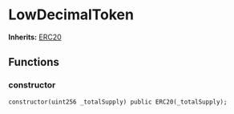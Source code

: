 # LowDecimalToken
**Inherits:**
[ERC20](/lib/solady/ext/wake/weird/Bytes32Metadata.sol/contract.ERC20.md)


## Functions
### constructor


```solidity
constructor(uint256 _totalSupply) public ERC20(_totalSupply);
```

